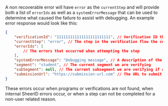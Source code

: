 A non recoverable error will have `error` as the `currentStep` and will provide both a list of `errorIds` as well as a `systemErrorMessage` that can be used to determine
what caused the failure to assist with debugging. An example error response would look like this:
```json
{
    "verificationId": "111111111111111111111111", // Verification ID that should be used for all future calls
    "currentStep": "error", // The step in the verification flow the current verification is on
    "errorIds": [
        // The errors that occurred when attempting the step
    ],
    "systemErrorMessage": "Debugging message", // A description of the cause for the error to aid with debugging
    "segment": "student", // The current segment we are verifying
    "subSegment": null, // The current subsegment we are verifying if applicable
    "submissionUrl": "https://submission-url.com" // The URL to submit the person data to
}
```

These errors occur when programs or verifications are not found, when internal SheerID errors occur, or when a step can not be completed for a non-user related reason.
